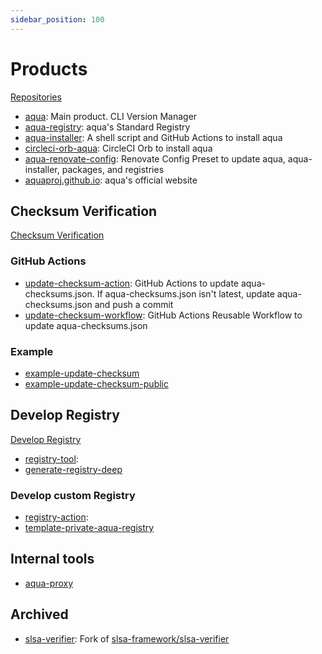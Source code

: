 ```yaml
---
sidebar_position: 100
---
```


# Products

[Repositories](https://github.com/orgs/aquaproj/repositories)

- [aqua](https://github.com/aquaproj/aqua): Main product. CLI Version Manager
- [aqua-registry](aqua-registry/index.md): aqua's Standard Registry
- [aqua-installer](aqua-installer.md): A shell script and GitHub Actions to install aqua
- [circleci-orb-aqua](circleci-orb-aqua.md): CircleCI Orb to install aqua
- [aqua-renovate-config](aqua-renovate-config.md): Renovate Config Preset to update aqua, aqua-installer, packages, and registries
- [aquaproj.github.io](https://github.com/aquaproj/aquaproj.github.io): aqua's official website

## Checksum Verification

[Checksum Verification](/docs/reference/security/checksum)

### GitHub Actions

- [update-checksum-action](update-checksum-action.md): GitHub Actions to update aqua-checksums.json. If aqua-checksums.json isn't latest, update aqua-checksums.json and push a commit
- [update-checksum-workflow](update-checksum-workflow.md): GitHub Actions Reusable Workflow to update aqua-checksums.json

### Example

- [example-update-checksum](https://github.com/aquaproj/example-update-checksum)
- [example-update-checksum-public](https://github.com/aquaproj/example-update-checksum-public)

## Develop Registry

[Develop Registry](/docs/develop-registry/)

- [registry-tool](https://github.com/aquaproj/registry-tool): 
- [generate-registry-deep](https://github.com/aquaproj/generate-registry-deep)

### Develop custom Registry

- [registry-action](https://github.com/aquaproj/registry-tool): 
- [template-private-aqua-registry](https://github.com/aquaproj/template-private-aqua-registry)

## Internal tools

- [aqua-proxy](aqua-proxy.md)

## Archived

- [slsa-verifier](https://github.com/aquaproj/slsa-verifier): Fork of [slsa-framework/slsa-verifier](https://github.com/slsa-framework/slsa-verifier)

